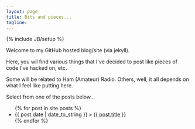 ```yaml
---
layout: page
title: Bits and pieces...
tagline: 
---
```

{% include JB/setup %}

Welcome to my GitHub hosted blog/site (via jekyll).

Here, you wil find various things that I've decided to post like pieces of code I've hacked on, etc.  

Some will be related to Ham (Amateur) Radio.  Others, well, it all depends on what I feel like putting here.

Select from one of the posts below...

<ul class="posts">
  {% for post in site.posts %}
    <li><span>{{ post.date | date_to_string }}</span> &raquo; <a href="{{ BASE_PATH }}{{ post.url }}">{{ post.title }}</a></li>
  {% endfor %}
</ul>



